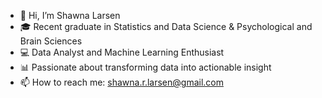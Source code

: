 - 👋 Hi, I’m Shawna Larsen
- 🎓 Recent graduate in Statistics and Data Science & Psychological and Brain Sciences
- 💻 Data Analyst and Machine Learning Enthusiast
- 📊 Passionate about transforming data into actionable insight
- 📫 How to reach me: shawna.r.larsen@gmail.com

<!---
shawnalarsen/shawnalarsen is a ✨ special ✨ repository because its `README.md` (this file) appears on your GitHub profile.
You can click the Preview link to take a look at your changes.
--->
